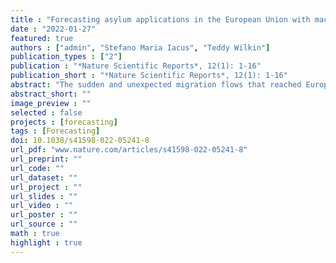 ```yaml
---
title : "Forecasting asylum applications in the European Union with machine learning and data at scale"
date : "2022-01-27"
featured: true
authors : ["admin", "Stefano Maria Iacus", "Teddy Wilkin"]
publication_types : ["2"]
publication : "*Nature Scientific Reports*, 12(1): 1-16"
publication_short : "*Nature Scientific Reports*, 12(1): 1-16"
abstract: "The sudden and unexpected migration flows that reached Europe during the so-called ‘refugee crisis’ of 2015-16 left governments unprepared, exposing significant shortcomings in the field of migration forecasting. Forecasting asylum-related migration is indeed problematic. Migration is a complex system, drivers are composite, measurement incorporates uncertainty, and most migration theories are either under-specified or hardly actionable. As a result, approaches to forecasting generally focus on specific migration flows, and the results are often inconsistent and difficult to generalise. Here we present an adaptive machine learning algorithm that integrates administrative statistics and non-traditional data sources at scale to effectively forecast asylum-related migration flows. We focus on asylum applications lodged in countries of the European Union (EU) by nationals of all countries of origin worldwide, but the same approach can be applied in any context provided adequate migration or asylum data are available. Uniquely, our approach a) monitors drivers in countries of origin and destination to detect early onset change; b) models individual country-to-country migration flows separately and on moving time windows; c) estimates the effects of individual drivers, including lagged effects; d) delivers forecasts of asylum applications up to four weeks ahead; e) assesses how patterns of drivers shift over time to describe the functioning and change of migration systems. Our approach draws on migration theory and modelling, international protection, and data science to deliver what is, to our knowledge, the first comprehensive system for forecasting asylum applications based on adaptive models and data at scale. Importantly, this approach can be extended to forecast other social processes."
abstract_short: ""
image_preview : ""
selected : false
projects : [forecasting]
tags : [Forecasting]
doi: 10.1038/s41598-022-05241-8
url_pdf: "www.nature.com/articles/s41598-022-05241-8"
url_preprint: ""
url_code: ""
url_dataset: ""
url_project : ""
url_slides : ""
url_video : ""
url_poster : ""
url_source : ""
math : true
highlight : true
---
```

